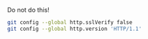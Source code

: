 Do not do this!
```bash
git config --global http.sslVerify false
git config --global http.version 'HTTP/1.1'
```


